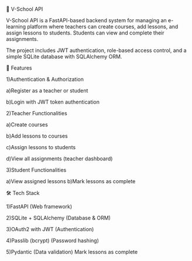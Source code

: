 📘 V-School API

V-School API is a FastAPI-based backend system for managing an e-learning platform where teachers can create courses, add lessons, and assign lessons to students. Students can view and complete their assignments.

The project includes JWT authentication, role-based access control, and a simple SQLite database with SQLAlchemy ORM.

🚀 Features

1)Authentication & Authorization

  a)Register as a teacher or student

  b)Login with JWT token authentication

2)Teacher Functionalities

  a)Create courses

  b)Add lessons to courses

  c)Assign lessons to students

  d)View all assignments (teacher dashboard)

3)Student Functionalities

  a)View assigned lessons
  b)Mark lessons as complete


🛠️ Tech Stack

1)FastAPI (Web framework)

2)SQLite + SQLAlchemy (Database & ORM)

3)OAuth2 with JWT (Authentication)

4)Passlib (bcrypt) (Password hashing)

5)Pydantic (Data validation)
Mark lessons as complete
